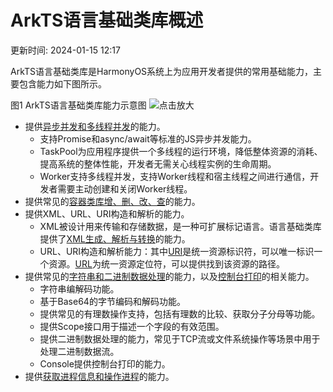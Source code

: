 # ArkTS语言基础类库概述

更新时间: 2024-01-15 12:17

ArkTS语言基础类库是HarmonyOS系统上为应用开发者提供的常用基础能力，主要包含能力如下图所示。

图1 ArkTS语言基础类库能力示意图
![](https://alliance-communityfile-drcn.dbankcdn.com/FileServer/getFile/cmtyPub/011/111/111/0000000000011111111.20231121184001.31042134052528435813962585267082:50001231000000:2800:D3932B543B13F2266F337FFE84FD1C3580CE973D38863F857329A75CA64D0BBC.png?needInitFileName=true?needInitFileName=true?needInitFileName=true?needInitFileName=true "点击放大")

* 提供[异步并发和多线程并发](https://developer.harmonyos.com/cn/docs/documentation/doc-guides-V3/concurrency-overview-0000001681489593-V3)的能力。
  * 支持Promise和async/await等标准的JS异步并发能力。
  * TaskPool为应用程序提供一个多线程的运行环境，降低整体资源的消耗、提高系统的整体性能，开发者无需关心线程实例的生命周期。
  * Worker支持多线程并发，支持Worker线程和宿主线程之间进行通信，开发者需要主动创建和关闭Worker线程。
* 提供常见的[容器类库增、删、改、查](https://developer.harmonyos.com/cn/docs/documentation/doc-guides-V3/container-overview-0000001681129705-V3)的能力。
* 提供XML、URL、URI构造和解析的能力。
  * XML被设计用来传输和存储数据，是一种可扩展标记语言。语言基础类库提供了[XML生成、解析与转换](https://developer.harmonyos.com/cn/docs/documentation/doc-guides-V3/xml-overview-0000001681369765-V3)的能力。
  * URL、URI构造和解析能力：其中[URI](https://developer.harmonyos.com/cn/docs/documentation/doc-references-V3/js-apis-uri-0000001477981477-V3)是统一资源标识符，可以唯一标识一个资源。[URL](https://developer.harmonyos.com/cn/docs/documentation/doc-references-V3/js-apis-url-0000001427902744-V3)为统一资源定位符，可以提供找到该资源的路径。
* 提供常见的[字符串和二进制数据处理](https://developer.harmonyos.com/cn/docs/documentation/doc-references-V3/js-apis-util-0000001428062016-V3)的能力，以及[控制台打印](https://developer.harmonyos.com/cn/docs/documentation/doc-references-V3/js-apis-logs-0000001428061992-V3)的相关能力。
  * 字符串编解码功能。
  * 基于Base64的字节编码和解码功能。
  * 提供常见的有理数操作支持，包括有理数的比较、获取分子分母等功能。
  * 提供Scope接口用于描述一个字段的有效范围。
  * 提供二进制数据处理的能力，常见于TCP流或文件系统操作等场景中用于处理二进制数据流。
  * Console提供控制台打印的能力。
* 提供[获取进程信息和操作进程](https://developer.harmonyos.com/cn/docs/documentation/doc-references-V3/js-apis-process-0000001478061973-V3)的能力。

